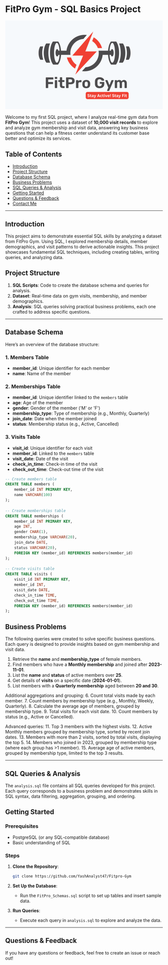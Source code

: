 # FitPro Gym - SQL Basics Project

![Project Image Placeholder](https://github.com/YashAnalyst47/Fitpro-Gym/blob/main/Fitpro_logo.png)

Welcome to my first SQL project, where I analyze real-time gym data from **FitPro Gym**! This project uses a dataset of **10,000 visit records** to explore and analyze gym membership and visit data, answering key business questions that can help a fitness center understand its customer base better and optimize its services.

## Table of Contents
- [Introduction](#introduction)
- [Project Structure](#project-structure)
- [Database Schema](#database-schema)
- [Business Problems](#business-problems)
- [SQL Queries & Analysis](#sql-queries--analysis)
- [Getting Started](#getting-started)
- [Questions & Feedback](#questions--feedback)
- [Contact Me](#contact-me)

---

## Introduction

This project aims to demonstrate essential SQL skills by analyzing a dataset from FitPro Gym. Using SQL, I explored membership details, member demographics, and visit patterns to derive actionable insights. This project showcases fundamental SQL techniques, including creating tables, writing queries, and analyzing data.

## Project Structure

1. **SQL Scripts**: Code to create the database schema and queries for analysis.
2. **Dataset**: Real-time data on gym visits, membership, and member demographics.
3. **Analysis**: SQL queries solving practical business problems, each one crafted to address specific questions.

---

## Database Schema

Here’s an overview of the database structure:

### 1. **Members Table**
- **member_id**: Unique identifier for each member
- **name**: Name of the member

### 2. **Memberships Table**
- **member_id**: Unique identifier linked to the `members` table
- **age**: Age of the member
- **gender**: Gender of the member ('M' or 'F')
- **membership_type**: Type of membership (e.g., Monthly, Quarterly)
- **join_date**: Date when the member joined
- **status**: Membership status (e.g., Active, Cancelled)

### 3. **Visits Table**
- **visit_id**: Unique identifier for each visit
- **member_id**: Linked to the `members` table
- **visit_date**: Date of the visit
- **check_in_time**: Check-in time of the visit
- **check_out_time**: Check-out time of the visit

``` SQL
-- Create members table
CREATE TABLE members (
    member_id INT PRIMARY KEY,
    name VARCHAR(100)
);

-- Create memberships table
CREATE TABLE memberships (
    member_id INT PRIMARY KEY,
    age INT,
    gender CHAR(1),
    membership_type VARCHAR(20),
    join_date DATE,
    status VARCHAR(20),
    FOREIGN KEY (member_id) REFERENCES members(member_id)
);

-- Create visits table
CREATE TABLE visits (
    visit_id INT PRIMARY KEY,
    member_id INT,
    visit_date DATE,
    check_in_time TIME,
    check_out_time TIME,
    FOREIGN KEY (member_id) REFERENCES members(member_id)
);
```

## Business Problems

The following queries were created to solve specific business questions. Each query is designed to provide insights based on gym membership and visit data.

1. Retrieve the **name** and **membership_type** of female members.
2. Find members who have a **Monthly membership** and joined after **2023-11-01**.
3. List the **name** and **status** of active members over **25**.
4. Get details of **visits** on a specific date (**2024-01-01**).
5. List members with a **Quarterly membership** aged between **20 and 30**.

Additional aggregations and grouping:
6. Count total visits made by each member.
7. Count members by membership type (e.g., Monthly, Weekly, Quarterly).
8. Calculate the average age of members, grouped by membership type.
9. Total visits for each visit date.
10. Count members by status (e.g., Active or Cancelled).

Advanced queries:
11. Top 3 members with the highest visits.
12. Active Monthly members grouped by membership type, sorted by recent join dates.
13. Members with more than 2 visits, sorted by total visits, displaying the top 5.
14. Members who joined in 2023, grouped by membership type (where each group has >1 member).
15. Average age of active members, grouped by membership type, limited to the top 3 results.

---

## SQL Queries & Analysis

The `analysis.sql` file contains all SQL queries developed for this project. Each query corresponds to a business problem and demonstrates skills in SQL syntax, data filtering, aggregation, grouping, and ordering.

## Getting Started

### Prerequisites
- PostgreSQL (or any SQL-compatible database)
- Basic understanding of SQL

### Steps
1. **Clone the Repository**:
   ```bash
   git clone https://github.com/YashAnalyst47/Fitpro-Gym
   ```
2. **Set Up the Database**:
   - Run the `FitPro_Schemas.sql` script to set up tables and insert sample data.

3. **Run Queries**:
   - Execute each query in `analysis.sql` to explore and analyze the data.

---

## Questions & Feedback

If you have any questions or feedback, feel free to create an issue or reach out!
